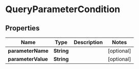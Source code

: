 
# QueryParameterCondition

## Properties
Name | Type | Description | Notes
------------ | ------------- | ------------- | -------------
**parameterName** | **String** |  |  [optional]
**parameterValue** | **String** |  |  [optional]



